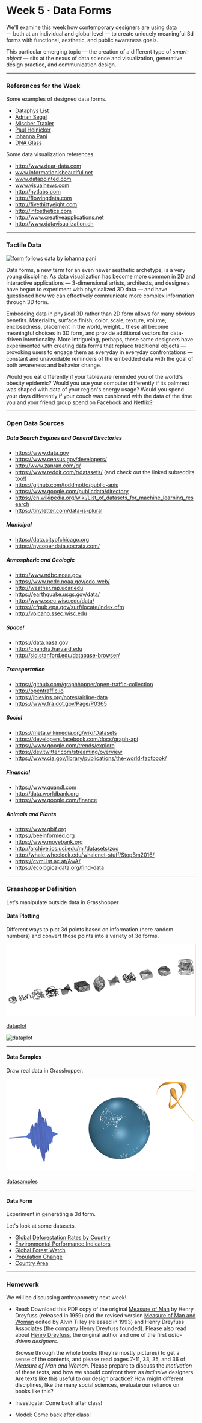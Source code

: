 # Week 5 · Data Forms

We'll examine this week how contemporary designers are using data — both at an individual and global level — to create uniquely meaningful 3d forms with functional, aesthetic, and public awareness goals.

This particular emerging topic — the creation of a different type of *smart-object* — sits at the nexus of data science and visualization, generative design practice, and communication design.

-----

### References for the Week

Some examples of designed data forms.

- [Dataphys List](http://dataphys.org/list/)
- [Adrian Segal](https://www.adriensegal.com)
- [Mischer Traxler](http://mischertraxler.com/projects/)
- [Paul Heinicker](http://paulheinicker.com)
- [Iohanna Pani](http://iohanna.com/filter/DESIGN)
- [DNA Glass](https://adage.com/creativity/work/suntory-dna-glass/50254)

Some data visualization references.

- http://www.dear-data.com 
- www.informationisbeautiful.net
- www.datapointed.com
- www.visualnews.com
- http://nytlabs.com
- http://flowingdata.com
- http://fivethirtyeight.com
- http://infosthetics.com
- http://www.creativeapplications.net
- http://www.datavisualization.ch

-----

### Tactile Data

![form follows data by iohanna pani](https://www.designboom.com/cms/images/-Z84/ff1.jpg)

Data forms, a new term for an even newer aesthetic archetype, is a very young discipline. As data visualization has become more common in 2D and interactive applications — 3-dimensional artists, architects, and designers have begun to experiment with physicalized 3D data — and have questioned how we can effectively communicate more complex information through 3D form. 

Embedding data in physical 3D rather than 2D form allows for many obvious benefits. Materiality, surface finish, color, scale, texture, volume, enclosedness, placement in the world, weight... these all become meaningful choices in 3D form, and provide additional vectors for data-driven intentionality.  More intrigueing, perhaps, these same designers have experimented with creating data forms that replace traditional objects — provoking users to engage them as everyday in everyday confrontations — constant and unavoidable reminders of the embedded data with the goal of both awareness and behavior change. 

Would you eat differently if your tableware reminded you of the world's obesity epidemic? Would you use your computer differently if its palmrest was shaped with data of your region's energy usage? Would you spend your days differently if your couch was cushioned with the data of the time you and your friend group spend on Facebook and Netflix?

-----

### Open Data Sources

##### Data Search Engines and General Directories
- https://www.data.gov
- https://www.census.gov/developers/
- http://www.zanran.com/q/
- https://www.reddit.com/r/datasets/   (and check out the linked subreddits too!)
- https://github.com/toddmotto/public-apis
- https://www.google.com/publicdata/directory
- https://en.wikipedia.org/wiki/List_of_datasets_for_machine_learning_research
- https://tinyletter.com/data-is-plural

##### Municipal
- https://data.cityofchicago.org
- https://nycopendata.socrata.com/

##### Atmospheric and Geologic
- http://www.ndbc.noaa.gov
- https://www.ncdc.noaa.gov/cdo-web/
- http://weather.rap.ucar.edu
- https://earthquake.usgs.gov/data/
- http://www.ssec.wisc.edu/data/
- https://cfpub.epa.gov/surf/locate/index.cfm
- http://volcano.ssec.wisc.edu

##### Space!
- https://data.nasa.gov
- http://chandra.harvard.edu
- http://sid.stanford.edu/database-browser/

##### Transportation
- https://github.com/graphhopper/open-traffic-collection
- http://opentraffic.io
- https://jblevins.org/notes/airline-data
- https://www.fra.dot.gov/Page/P0365

##### Social
- https://meta.wikimedia.org/wiki/Datasets
- https://developers.facebook.com/docs/graph-api
- https://www.google.com/trends/explore
- https://dev.twitter.com/streaming/overview
- https://www.cia.gov/library/publications/the-world-factbook/

##### Financial
- https://www.quandl.com
- http://data.worldbank.org
- https://www.google.com/finance

##### Animals and Plants
- https://www.gbif.org
- https://beeinformed.org
- https://www.movebank.org
- http://archive.ics.uci.edu/ml/datasets/zoo
- http://whale.wheelock.edu/whalenet-stuff/StopBm2016/
- https://cvml.ist.ac.at/AwA/
- https://ecologicaldata.org/find-data

-----

### Grasshopper Definition

Let's manipulate outside data in Grasshopper 


#### Data Plotting

Different ways to plot 3d points based on information (here random numbers) and convert those points into a variety of 3d forms.

![dataplot](dataplot.png)

[dataplot](dataplot.gh)

![dataplot](dataplot_gh.png)

-----

#### Data Samples

Draw real data in Grasshopper.

![datasamples](datasamples.png)

[datasamples](datasamples.gh)

-----

#### Data Form

Experiment in generating a 3d form.

Let's look at some datasets.

- [Global Deforestation Rates by Country](https://rainforests.mongabay.com/deforestation_country.html)
- [Environmental Performance Indicators](https://epi.envirocenter.yale.edu/epi-downloads)
- [Global Forest Watch](https://www.globalforestwatch.org)
- [Population Change](https://data.worldbank.org/indicator/SP.POP.TOTL?end=2005&name_desc=false&start=1990)	
- [Country Area](https://simple.wikipedia.org/wiki/List_of_countries_by_area)

-----

### Homework

We will be discussing anthropometry next week!

- Read: Download this PDF copy of the original [Measure of Man](MeasureOfMan.pdf) by Henry Dreyfuss (released in 1959) and the revised version [Measure of Man and Woman](MeasureOfManAndWoman.pdf) edited by Alvin Tilley (released in 1993) and Henry Dreyfuss Associates (the company Henry Dreyfuss founded). Please also read about [Henry Dreyfuss](https://en.wikipedia.org/wiki/Henry_Dreyfuss), the original author and one of the first *data-driven designers*.

	Browse through the whole books (they're mostly pictures) to get a sense of the contents, and please read pages 7-11, 33, 35, and 36 of *Measure of Man and Woman*. Please prepare to discuss the *motivation* of these texts, and how we should confront them as *inclusive* designers. Are texts like this useful to our design practice? How might different disciplines, like the many social sciences, evaluate our reliance on books like this?

- Investigate: Come back after class! 

- Model: Come back after class! 